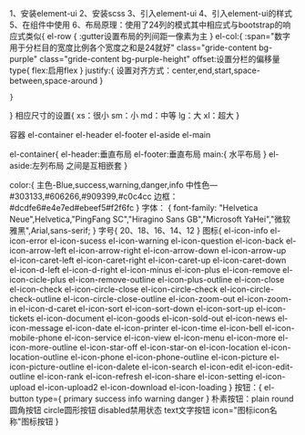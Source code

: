 1、安装element-ui
2、安装scss
3、引入element-ui
4、引入element-ui的样式
5、在组件中使用
6、布局原理：使用了24列的模式其中相应式与bootstrap的响应式类似{
    el-row {
        :gutter设置布局的列间距一像素为主
    }
    el-col:{
        :span="数字用于分栏目的宽度比例各个宽度之和是24就好"
        class="gride-content bg-purple"
        class="gride-content bg-purple-height"
        offset:设置分栏的偏移量
        type{
            flex:启用flex
        }
        justify:{
            设置对齐方式：center,end,start,space-between,space-around
        }

    }
    


    
}
相应尺寸的设置{
    xs：很小
    sm：小
    md：中等
    lg：大
    xl：超大
}

容器
el-container
el-header
el-footer
el-aside
el-main

el-container{
    el-header:垂直布局
    el-footer:垂直布局
    main:{
        水平布局
    }
    el-aside:左列布局
    之间是互相嵌套
}

color:{
    主色-Blue,success,warning,danger,info
    中性色—#303133,#606266,#909399,#c0c4cc
    边框：#dcdfe6\#e4e7ed\#ebeef5\#f2f6fc
}
字体：
{
    font-family: "Helvetica Neue",Helvetica,"PingFang SC","Hiragino Sans GB","Microsoft YaHei","微软雅黑",Arial,sans-serif;
}
字号{
    20、18、16、14、12
}
图标{
    el-icon-info
    el-icon-error
    el-icon-sucess
    el-icon-warning
    el-icon-question
    el-icon-back
    el-icon-arrow-left
    el-icon-arrow-right
    el-icon-arrow-down
    el-icon-arrow-up
    el-icon-caret-left
    el-icon-caret-right
    el-icon-caret-up
    el-icon-caret-down
    el-icon-d-left
    el-icon-d-right
    el-icon-minus
    el-icon-plus
    el-icon-remove
    el-icon-cicle-plus
    el-icon-remove-outline
    el-icon-plus-outline
    el-icon-close
    el-icon-check
    el-icon-circle-close
    el-icon-circle-check
    el-icon-circle-check-outline
    el-icon-circle-close-outline
    el-icon-zoom-out
    el-icon-zoom-in
    el-icon-d-caret
    el-icon-sort
    el-icon-sort-down
    el-icon-sort-up
    el-icon-tickets
    el-icon-document
    el-icon-goods
    el-icon-sold-out
    el-icon-news
    el-icon-message
    el-icon-date
    el-icon-printer
    el-icon-time
    el-icon-bell
    el-icon-mobile-phone
    el-icon-service
    el-icon-view
    el-icon-menu
    el-icon-more
    el-icon-more-outline
    el-icon-star-off
    el-icon-star-on
    el-icon-location
    el-icon-location-outline
    el-icon-phone
    el-icon-phone-outline
    el-icon-picture
    el-icon-picture-outline
    el-icon-dalete
    el-icon-search
    el-icon-edit
    el-icon-edit-outline
    el-icon-rank
    el-icon-refresh
    el-icon-share
    el-icon-setting
    el-icon-upload
    el-icon-upload2
    el-icon-download
    el-icon-loading
}
按钮：{
    el-button
    type={
        primary
        success
        info
        warning
        danger
    }
    朴素按钮：plain
    round圆角按钮
    circle圆形按钮
    disabled禁用状态
    text文字按钮
    icon="图标icon名称"图标按钮
}
